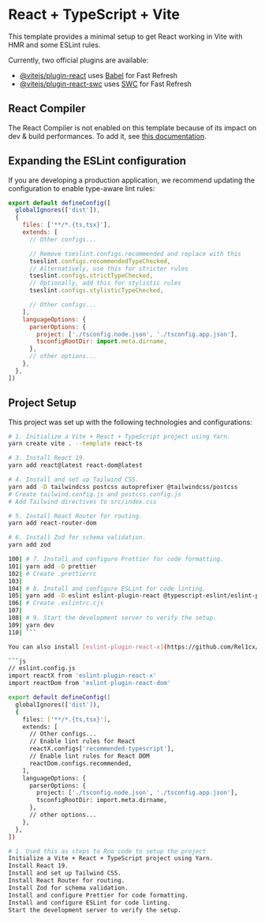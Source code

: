 # React + TypeScript + Vite

This template provides a minimal setup to get React working in Vite with HMR and some ESLint rules.

Currently, two official plugins are available:

- [@vitejs/plugin-react](https://github.com/vitejs/vite-plugin-react/blob/main/packages/plugin-react) uses [Babel](https://babeljs.io/) for Fast Refresh
- [@vitejs/plugin-react-swc](https://github.com/vitejs/vite-plugin-react/blob/main/packages/plugin-react-swc) uses [SWC](https://swc.rs/) for Fast Refresh

## React Compiler

The React Compiler is not enabled on this template because of its impact on dev & build performances. To add it, see [this documentation](https://react.dev/learn/react-compiler/installation).

## Expanding the ESLint configuration

If you are developing a production application, we recommend updating the configuration to enable type-aware lint rules:

```js
export default defineConfig([
  globalIgnores(['dist']),
  {
    files: ['**/*.{ts,tsx}'],
    extends: [
      // Other configs...

      // Remove tseslint.configs.recommended and replace with this
      tseslint.configs.recommendedTypeChecked,
      // Alternatively, use this for stricter rules
      tseslint.configs.strictTypeChecked,
      // Optionally, add this for stylistic rules
      tseslint.configs.stylisticTypeChecked,

      // Other configs...
    ],
    languageOptions: {
      parserOptions: {
        project: ['./tsconfig.node.json', './tsconfig.app.json'],
        tsconfigRootDir: import.meta.dirname,
      },
      // other options...
    },
  },
])
```

## Project Setup

This project was set up with the following technologies and configurations:

```bash
# 1. Initialize a Vite + React + TypeScript project using Yarn.
yarn create vite . --template react-ts

# 3. Install React 19.
yarn add react@latest react-dom@latest

# 4. Install and set up Tailwind CSS.
yarn add -D tailwindcss postcss autoprefixer @tailwindcss/postcss
# Create tailwind.config.js and postcss.config.js
# Add Tailwind directives to src/index.css

# 5. Install React Router for routing.
yarn add react-router-dom

# 6. Install Zod for schema validation.
yarn add zod

100| # 7. Install and configure Prettier for code formatting.
101| yarn add -D prettier
102| # Create .prettierrc
103|
104| # 8. Install and configure ESLint for code linting.
105| yarn add -D eslint eslint-plugin-react @typescript-eslint/eslint-plugin @typescript-eslint/parser eslint-config-prettier
106| # Create .eslintrc.cjs
107|
108| # 9. Start the development server to verify the setup.
109| yarn dev
110| ```

You can also install [eslint-plugin-react-x](https://github.com/Rel1cx/eslint-react/tree/main/packages/plugins/eslint-plugin-react-x) and [eslint-plugin-react-dom](https://github.com/Rel1cx/eslint-react/tree/main/packages/plugins/eslint-plugin-react-dom) for React-specific lint rules:

```js
// eslint.config.js
import reactX from 'eslint-plugin-react-x'
import reactDom from 'eslint-plugin-react-dom'

export default defineConfig([
  globalIgnores(['dist']),
  {
    files: ['**/*.{ts,tsx}'],
    extends: [
      // Other configs...
      // Enable lint rules for React
      reactX.configs['recommended-typescript'],
      // Enable lint rules for React DOM
      reactDom.configs.recommended,
    ],
    languageOptions: {
      parserOptions: {
        project: ['./tsconfig.node.json', './tsconfig.app.json'],
        tsconfigRootDir: import.meta.dirname,
      },
      // other options...
    },
  },
])
```

```bash
# 1. Used this as steps to Roo code to setup the project
Initialize a Vite + React + TypeScript project using Yarn.
Install React 19.
Install and set up Tailwind CSS.
Install React Router for routing.
Install Zod for schema validation.
Install and configure Prettier for code formatting.
Install and configure ESLint for code linting.
Start the development server to verify the setup.
```
